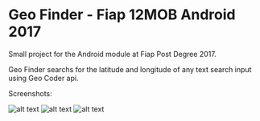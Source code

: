 # Geo Finder - Fiap 12MOB Android 2017
Small project for the Android module at Fiap Post Degree 2017.

Geo Finder searchs for the latitude and longitude of any text search input using Geo Coder api.

Screenshots:

![alt text](https://s30.postimg.org/br4j2abqp/main1.png "Tela 1")        ![alt text](https://s2.postimg.org/tv670zctl/screen2.png "Tela 2") ![alt text](https://s17.postimg.org/9iil9gqnz/screen3.png "Tela 3")


 
